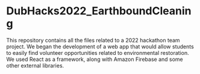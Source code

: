 # DubHacks2022_EarthboundCleaning
This repository contains all the files related to a 2022 hackathon team project. We began the development of a web app that would allow students to easily find volunteer opportunities related to environmental restoration. We used React as a framework, along with Amazon Firebase and some other external libraries.

